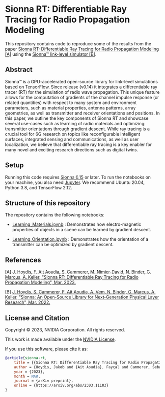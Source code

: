 <!-- SPDX-FileCopyrightText: Copyright (c) 2023 NVIDIA CORPORATION & AFFILIATES. All rights reserved.
SPDX-License-Identifier: LicenseRef-NvidiaProprietary

NVIDIA CORPORATION, its affiliates and licensors retain all intellectual
property and proprietary rights in and to this material, related
documentation and any modifications thereto. Any use, reproduction,
disclosure or distribution of this material and related documentation
without an express license agreement from NVIDIA CORPORATION or
its affiliates is strictly prohibited. -->

# Sionna RT: Differentiable Ray Tracing for Radio Propagation Modeling

This repository contains code to reproduce some of the results from the paper [Sionna RT: Differentiable Ray Tracing for Radio Propagation Modeling [A]](https://arxiv.org/abs/2303.11103) using the [Sionna&trade; link-level simulator [B]](https://nvlabs.github.io/sionna/).

## Abstract
Sionna&trade; is a GPU-accelerated open-source library for link-level simulations based on TensorFlow. Since release (v0.14) it integrates a differentiable ray tracer (RT) for the simulation of radio wave propagation. This unique feature allows for the computation of gradients of the channel impulse response (or related quantities) with respect to many system  and environment parameters, such as material properties, antenna patterns, array geometries, as well as transmitter and receiver orientations and positions. In this paper, we outline the key components of Sionna RT and showcase several use-cases such as learning of radio materials and optimizing transmitter orientations through gradient descent. While ray tracing is a crucial tool for 6G research on topics like reconfigurable intelligent surfaces, integrated sensing and communications, as well as user localization, we believe that differentiable ray tracing is a key enabler for many novel and exciting research directions such as digital twins.

## Setup
Running this code requires [Sionna 0.15](https://nvlabs.github.io/sionna/) or later.
To run the notebooks on your machine, you also need [Jupyter](https://jupyter.org).
We recommend Ubuntu 20.04, Python 3.8, and TensorFlow 2.12.

## Structure of this repository

The repository contains the following notebooks:

* [Learning_Materials.ipynb](Learning_Materials.ipynb) : Demonstrates how electro-magnetic properties of objects in a scene can be learned by gradient descent.

* [Learning_Orientation.ipynb](Learning_Orientation.ipynb) : Demonstrates how the orientation of a transmitter can be optimized by gradient descent.

## References

[A] [J. Hoydis, F. Ait Aoudia, S. Cammerer, M. Nimier-David, N. Binder, G. Marcus, A. Keller, "Sionna RT: Differentiable Ray Tracing for Radio Propagation Modeling", Mar. 2023.](https://arxiv.org/abs/2303.11103)

[B] [J. Hoydis, S. Cammerer, F. Ait Aoudia, A. Vem, N. Binder, G. Marcus, A. Keller, "Sionna: An Open-Source Library for Next-Generation Physical Layer Research", Mar. 2022.](https://arxiv.org/abs/2203.11854)

## License and Citation

Copyright &copy; 2023, NVIDIA Corporation. All rights reserved.

This work is made available under the [NVIDIA License](LICENSE.txt).

If you use this software, please cite it as:
```bibtex
@article{sionna-rt,
    title = {{Sionna RT: Differentiable Ray Tracing for Radio Propagation Modeling}},
    author = {Hoydis, Jakob and {Ait Aoudia}, Fayçal and Cammerer, Sebastian and Nimier-David, Merlin and Binder, Nikolaus and Marcus, Guillermo and Keller, Alexander},
    year = {2023},
    month = MAR,
    journal = {arXiv preprint},
    online = {https://arxiv.org/abs/2303.11103}
}
```
